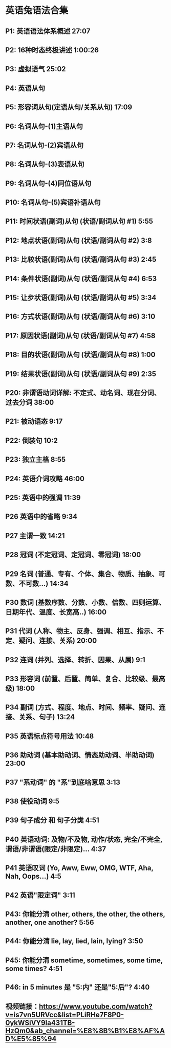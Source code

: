 # 英语兔语法合集

## P1: 英语语法体系概述  27:07

## P2: 16种时态终极讲述 1:00:26

## P3: 虚拟语气 25:02

## P4: 英语从句

## P5: 形容词从句(定语从句/关系从句) 17:09

## P6: 名词从句-(1)主语从句

## P7: 名词从句-(2)宾语从句

## P8: 名词从句-(3)表语从句

## P9: 名词从句-(4)同位语从句

## P10: 名词从句-(5)宾语补语从句

## P11: 时间状语(副词)从句 (状语/副词从句 #1) 5:55

## P12: 地点状语(副词)从句 (状语/副词从句 #2) 3:8

## P13: 比较状语(副词)从句 (状语/副词从句 #3) 2:45

## P14: 条件状语(副词)从句 (状语/副词从句 #4) 6:53

## P15: 让步状语(副词)从句 (状语/副词从句 #5) 3:34

## P16: 方式状语(副词)从句 (状语/副词从句 #6) 3:10

## P17: 原因状语(副词)从句 (状语/副词从句 #7) 4:58

## P18: 目的状语(副词)从句 (状语/副词从句 #8) 1:00

## P19: 结果状语(副词)从句 (状语/副词从句 #9) 2:35

## P20: 非谓语动词详解: 不定式、动名词、现在分词、过去分词 38:00

## P21: 被动语态 9:17

## P22: 倒装句 10:2

## P23: 独立主格 8:55

## P24: 英语介词攻略 46:00

## P25: 英语中的强调 11:39

## P26 英语中的省略 9:34

## P27 主谓一致 14:21

## P28 冠词 (不定冠词、定冠词、零冠词) 18:00

## P29 名词 (普通、专有、个体、集合、物质、抽象、可数、不可数...) 14:34

## P30 数词 (基数序数、分数、小数、倍数、四则运算、日期年代、温度、长宽高..) 16:00

## P31 代词 (人称、物主、反身、强调、相互、指示、不定、疑问、连接、关系) 20:00

## P32 连词 (并列、选择、转折、因果、从属) 9:1

## P33 形容词 (前置、后置、简单、复合、比较级、最高级) 18:00

## P34 副词 (方式、程度、地点、时间、频率、疑问、连接、关系、句子) 13:24

## P35 英语标点符号用法 10:48

## P36 助动词 (基本助动词、情态助动词、半助动词) 23:00

## P37 "系动词" 的 "系"到底啥意思 3:13

## P38 使役动词 9:5

## P39 句子成分 和 句子分类 4:51

## P40 英语动词: 及物/不及物, 动作/状态, 完全/不完全, 谓语/非谓语(限定/非限定)... 4:37

## P41 英语叹词 (Yo, Aww, Eww, OMG, WTF, Aha, Nah, Oops...) 4:5

## P42 英语"限定词" 3:11

## P43: 你能分清 other, others, the other, the others, another, one another? 5:56

## P44: 你能分清 lie, lay, lied, lain, lying? 3:50

## P45: 你能分清 sometime, sometimes, some time, some times? 4:51

## P46: in 5 minutes 是 "5:内" 还是"5:后"? 4:40







## 视频链接：https://www.youtube.com/watch?v=is7vn5URVcc&list=PLiRHe7F8P0-0ykWSiVY9Ia431TB-HzQm0&ab_channel=%E8%8B%B1%E8%AF%AD%E5%85%94

